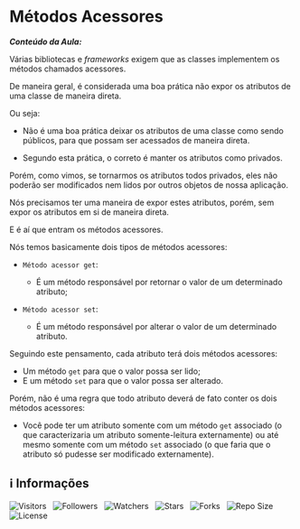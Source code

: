 <!-- Título -->
# Métodos Acessores

***Conteúdo da Aula:***

Várias bibliotecas e *frameworks* exigem que as classes implementem os métodos chamados acessores.

De maneira geral, é considerada uma boa prática não expor os atributos de uma classe de maneira direta.

Ou seja:

* Não é uma boa prática deixar os atributos de uma classe como sendo públicos, para que possam ser acessados de maneira direta.

* Segundo esta prática, o correto é manter os atributos como privados.

Porém, como vimos, se tornarmos os atributos todos privados, eles não poderão ser modificados nem lidos por outros objetos de nossa aplicação.

Nós precisamos ter uma maneira de expor estes atributos, porém, sem expor os atributos em si de maneira direta.

E é aí que entram os métodos acessores.

Nós temos basicamente dois tipos de métodos acessores:

* `Método acessor get`:
  * É um método responsável por retornar o valor de um determinado atributo;

* `Método acessor set`:
  * É um método responsável por alterar o valor de um determinado atributo.

Seguindo este pensamento, cada atributo terá dois métodos acessores:

* Um método `get` para que o valor possa ser lido;
* E um método `set` para que o valor possa ser alterado.

Porém, não é uma regra que todo atributo deverá de fato conter os dois métodos acessores:

* Você pode ter um atributo somente com um método `get` associado (o que caracterizaria um atributo somente-leitura externamente) ou até mesmo somente com um método `set` associado (o que faria que o atributo só pudesse ser modificado externamente).

<!-- Informações -->
## &#8505; Informações

![Visitors](https://api.visitorbadge.io/api/visitors?path=Devsgeeknerd%2Fcla-met-ace-enc-log-ori-obj-com-bas&label=Visitantes&labelColor=%23700070&labelStyle=none&countColor=%23000fff&style=plastic&color=%23ffffff "Total de Visitantes")
&nbsp;
![Followers](https://img.shields.io/github/followers/Devsgeeknerd?style=p&label=Seguidores&labelColor=800080&color=000fff "Total de Seguidores")
&nbsp;
![Watchers](https://img.shields.io/github/watchers/Devsgeeknerd/cla-met-ace-enc-log-ori-obj-com-bas?style=p&label=Observadores&labelColor=800080&color=000fff "Total de Observadores")
&nbsp;
![Stars](https://img.shields.io/github/stars/Devsgeeknerd/cla-met-ace-enc-log-ori-obj-com-bas?style=p&label=Estrelas&labelColor=800080&color=000fff "Total de Estrelas")
&nbsp;
![Forks](https://img.shields.io/github/forks/Devsgeeknerd/cla-met-ace-enc-log-ori-obj-com-bas?style=p&label=Bifurcações&labelColor=800080&color=000fff "Total de Bifurcações")
&nbsp;
![Repo Size](https://img.shields.io/github/repo-size/Devsgeeknerd/cla-met-ace-enc-log-ori-obj-com-bas?style=p&label=Tamanho&labelColor=800080&color=000fff "Tamanho do Repositório")
&nbsp;
![License](https://img.shields.io/github/license/Devsgeeknerd/cla-met-ace-enc-log-ori-obj-com-bas?style=p&label=Licença&labelColor=800080&color=000fff "Licença do Repositório")
